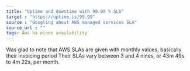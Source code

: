 ```yaml
---
title: "Uptime and downtime with 99.99 % SLA"
target : "https://uptime.is/99.99"
source : "Googling about AWS managed services SLA"
source_url : ""
tags: Aws ha nines availability
---
```


Was glad to note that AWS SLAs are given with monthly values, basically their invoicing period  Their SLAs vary between 3 and 4 nines, or 43m 49s to 4m 22s, per month.